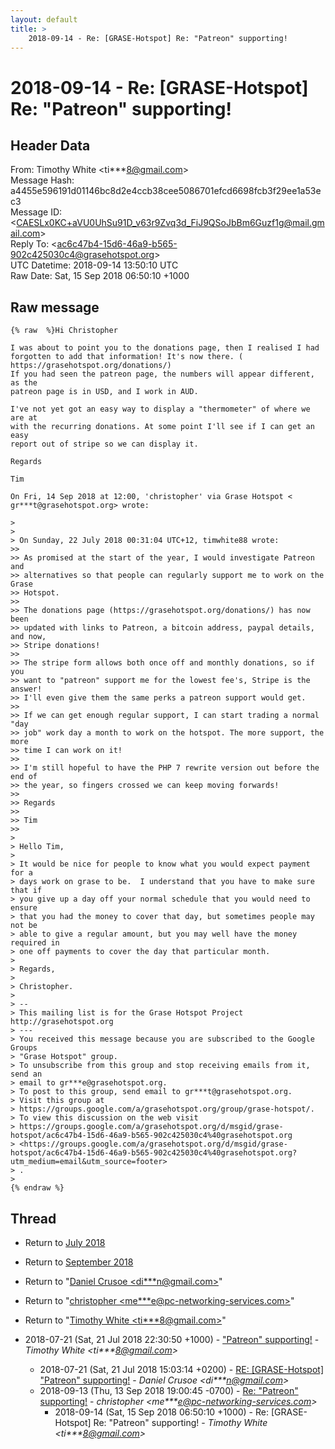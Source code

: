 ```yaml
---
layout: default
title: >
    2018-09-14 - Re: [GRASE-Hotspot] Re: "Patreon" supporting!
---
```


# 2018-09-14 - Re: [GRASE-Hotspot] Re: "Patreon" supporting!

## Header Data

From: Timothy White \<ti***8@gmail.com\><br>
Message Hash: a4455e596191d01146bc8d2e4ccb38cee5086701efcd6698fcb3f29ee1a53ec3<br>
Message ID: \<CAESLx0KC+aVU0UhSu91D_v63r9Zvq3d_FiJ9QSoJbBm6Guzf1g@mail.gmail.com\><br>
Reply To: \<ac6c47b4-15d6-46a9-b565-902c425030c4@grasehotspot.org\><br>
UTC Datetime: 2018-09-14 13:50:10 UTC<br>
Raw Date: Sat, 15 Sep 2018 06:50:10 +1000<br>

## Raw message

```
{% raw  %}Hi Christopher

I was about to point you to the donations page, then I realised I had
forgotten to add that information! It's now there. (
https://grasehotspot.org/donations/)
If you had seen the patreon page, the numbers will appear different, as the
patreon page is in USD, and I work in AUD.

I've not yet got an easy way to display a "thermometer" of where we are at
with the recurring donations. At some point I'll see if I can get an easy
report out of stripe so we can display it.

Regards

Tim

On Fri, 14 Sep 2018 at 12:00, 'christopher' via Grase Hotspot <
gr***t@grasehotspot.org> wrote:

>
>
> On Sunday, 22 July 2018 00:31:04 UTC+12, timwhite88 wrote:
>>
>> As promised at the start of the year, I would investigate Patreon and
>> alternatives so that people can regularly support me to work on the Grase
>> Hotspot.
>>
>> The donations page (https://grasehotspot.org/donations/) has now been
>> updated with links to Patreon, a bitcoin address, paypal details, and now,
>> Stripe donations!
>>
>> The stripe form allows both once off and monthly donations, so if you
>> want to "patreon" support me for the lowest fee's, Stripe is the answer!
>> I'll even give them the same perks a patreon support would get.
>>
>> If we can get enough regular support, I can start trading a normal "day
>> job" work day a month to work on the hotspot. The more support, the more
>> time I can work on it!
>>
>> I'm still hopeful to have the PHP 7 rewrite version out before the end of
>> the year, so fingers crossed we can keep moving forwards!
>>
>> Regards
>>
>> Tim
>>
>
> Hello Tim,
>
> It would be nice for people to know what you would expect payment for a
> days work on grase to be.  I understand that you have to make sure that if
> you give up a day off your normal schedule that you would need to ensure
> that you had the money to cover that day, but sometimes people may not be
> able to give a regular amount, but you may well have the money required in
> one off payments to cover the day that particular month.
>
> Regards,
>
> Christopher.
>
> --
> This mailing list is for the Grase Hotspot Project http://grasehotspot.org
> ---
> You received this message because you are subscribed to the Google Groups
> "Grase Hotspot" group.
> To unsubscribe from this group and stop receiving emails from it, send an
> email to gr***e@grasehotspot.org.
> To post to this group, send email to gr***t@grasehotspot.org.
> Visit this group at
> https://groups.google.com/a/grasehotspot.org/group/grase-hotspot/.
> To view this discussion on the web visit
> https://groups.google.com/a/grasehotspot.org/d/msgid/grase-hotspot/ac6c47b4-15d6-46a9-b565-902c425030c4%40grasehotspot.org
> <https://groups.google.com/a/grasehotspot.org/d/msgid/grase-hotspot/ac6c47b4-15d6-46a9-b565-902c425030c4%40grasehotspot.org?utm_medium=email&utm_source=footer>
> .
>
{% endraw %}
```

## Thread

+ Return to [July 2018](/archive/2018/07)
+ Return to [September 2018](/archive/2018/09)

+ Return to "[Daniel Crusoe <di***n<span>@</span>gmail.com>](/authors/di___n_at_gmail_com)"
+ Return to "[christopher <me***e<span>@</span>pc-networking-services.com>](/authors/me___e_at_pcnetworkingservices_com)"
+ Return to "[Timothy White <ti***8<span>@</span>gmail.com>](/authors/ti___8_at_gmail_com)"

+ 2018-07-21 (Sat, 21 Jul 2018 22:30:50 +1000) - ["Patreon" supporting!](/archive/2018/07/009c8e9d5b9345833fdd3cd428a54d5a8b44fc3bfbfcb4f4a7257b349bb5dd37) - _Timothy White \<ti***8@gmail.com\>_
  + 2018-07-21 (Sat, 21 Jul 2018 15:03:14 +0200) - [RE: [GRASE-Hotspot] "Patreon" supporting!](/archive/2018/07/0145f96d4bd1b5d63ebfbdd11c10951cb63272a711645f2ce1f621d18a0a617b) - _Daniel Crusoe \<di***n@gmail.com\>_
  + 2018-09-13 (Thu, 13 Sep 2018 19:00:45 -0700) - [Re: "Patreon" supporting!](/archive/2018/09/a12ecc69f5ebed58bb613db9eb8ed67491a8b88837224535eed1941f92ce9448) - _christopher \<me***e@pc-networking-services.com\>_
    + 2018-09-14 (Sat, 15 Sep 2018 06:50:10 +1000) - Re: [GRASE-Hotspot] Re: "Patreon" supporting! - _Timothy White \<ti***8@gmail.com\>_

